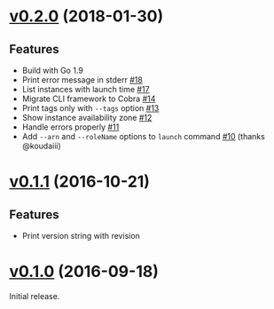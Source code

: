 # [v0.2.0](https://github.com/dtan4/ec2c/releases/tag/v0.2.0) (2018-01-30)

## Features

- Build with Go 1.9
- Print error message in stderr [#18](https://github.com/dtan4/ec2c/pull/18)
- List instances with launch time [#17](https://github.com/dtan4/ec2c/pull/17)
- Migrate CLI framework to Cobra [#14](https://github.com/dtan4/ec2c/pull/14)
- Print tags only with `--tags` option [#13](https://github.com/dtan4/ec2c/pull/13)
- Show instance availability zone [#12](https://github.com/dtan4/ec2c/pull/12)
- Handle errors properly [#11](https://github.com/dtan4/ec2c/pull/11)
- Add `--arn` and `--roleName` options to `launch` command [#10](https://github.com/dtan4/ec2c/pull/10) (thanks @koudaiii)

# [v0.1.1](https://github.com/dtan4/ec2c/releases/tag/v0.1.1) (2016-10-21)

## Features

- Print version string with revision

# [v0.1.0](https://github.com/dtan4/ec2c/releases/tag/v0.1.0) (2016-09-18)

Initial release.
